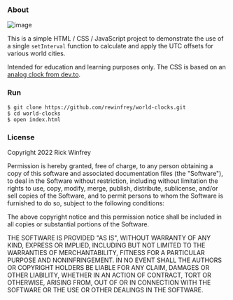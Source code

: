 ### About

![image](https://user-images.githubusercontent.com/941226/149210838-a10f5f74-47e3-49d5-b837-b3d3aa5bad62.png)

This is a simple HTML / CSS / JavaScript project to demonstrate the use of a single `setInterval` function to calculate and apply the UTC offsets for various world cities.

Intended for education and learning purposes only.  The CSS is based on an [analog clock from dev.to](https://dev.to/code_mystery/simple-analog-clock-using-html-css-javascript-2c6a).

### Run

```shell
$ git clone https://github.com/rewinfrey/world-clocks.git
$ cd world-clocks
$ open index.html
```

### License

Copyright 2022 Rick Winfrey

Permission is hereby granted, free of charge, to any person obtaining a copy of this software and associated documentation files (the "Software"), to deal in the Software without restriction, including without limitation the rights to use, copy, modify, merge, publish, distribute, sublicense, and/or sell copies of the Software, and to permit persons to whom the Software is furnished to do so, subject to the following conditions:

The above copyright notice and this permission notice shall be included in all copies or substantial portions of the Software.

THE SOFTWARE IS PROVIDED "AS IS", WITHOUT WARRANTY OF ANY KIND, EXPRESS OR IMPLIED, INCLUDING BUT NOT LIMITED TO THE WARRANTIES OF MERCHANTABILITY, FITNESS FOR A PARTICULAR PURPOSE AND NONINFRINGEMENT. IN NO EVENT SHALL THE AUTHORS OR COPYRIGHT HOLDERS BE LIABLE FOR ANY CLAIM, DAMAGES OR OTHER LIABILITY, WHETHER IN AN ACTION OF CONTRACT, TORT OR OTHERWISE, ARISING FROM, OUT OF OR IN CONNECTION WITH THE SOFTWARE OR THE USE OR OTHER DEALINGS IN THE SOFTWARE.
